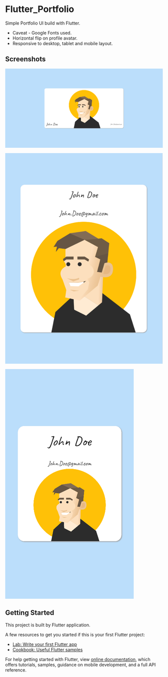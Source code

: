 # Flutter_Portfolio

Simple Portfolio UI build with Flutter. 

- Caveat - Google Fonts used.
- Horizontal flip on profile avatar. 
- Responsive to desktop, tablet and mobile layout.

## Screenshots

![Desktop layout](assets/feature/Portfolio-desktop.PNG)

![Tablet layout](assets/feature/Portfolio-tablet.PNG)

![Mobile layout](assets/feature/Portfolio-mobile.PNG)

## Getting Started

This project is built by Flutter application.

A few resources to get you started if this is your first Flutter project:

- [Lab: Write your first Flutter app](https://flutter.dev/docs/get-started/codelab)
- [Cookbook: Useful Flutter samples](https://flutter.dev/docs/cookbook)

For help getting started with Flutter, view 
[online documentation](https://flutter.dev/docs), which offers tutorials,
samples, guidance on mobile development, and a full API reference.

